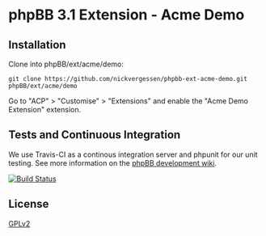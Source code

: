# phpBB 3.1 Extension - Acme Demo

## Installation

Clone into phpBB/ext/acme/demo:

    git clone https://github.com/nickvergessen/phpbb-ext-acme-demo.git phpBB/ext/acme/demo

Go to "ACP" > "Customise" > "Extensions" and enable the "Acme Demo Extension" extension.

## Tests and Continuous Integration

We use Travis-CI as a continous integration server and phpunit for our unit testing. See more information on the [phpBB development wiki](https://wiki.phpbb.com/Unit_Tests).

[![Build Status](https://travis-ci.org/nickvergessen/phpbb-ext-acme-demo.png?branch=master)](https://travis-ci.org/nickvergessen/phpbb-ext-acme-demo)

## License

[GPLv2](license.txt)
